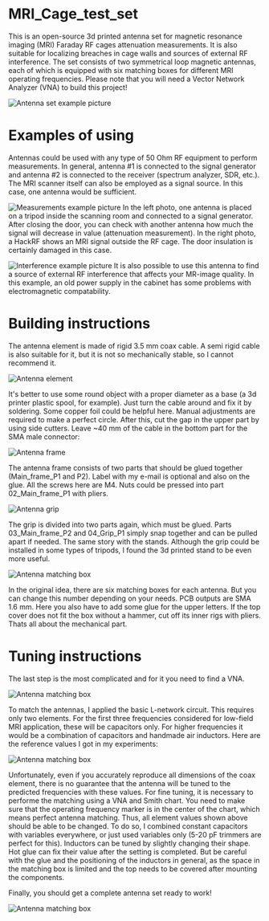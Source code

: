 # MRI_Cage_test_set
This is an open-source 3d printed antenna set for magnetic resonance imaging (MRI) Faraday RF cages attenuation measurements. It is also suitable for localizing breaches in cage walls and sources of external RF interference. The set consists of two symmetrical loop magnetic antennas, each of which is equipped with six matching boxes for different MRI operating frequencies. Please note that you will need a Vector Network Analyzer (VNA) to build this project!

![Antenna set example picture](/Pictures/01_Cage.jpg)


# Examples of using
Antennas could be used with any type of 50 Ohm RF equipment to perform measurements. In general, antenna #1 is connected to the signal generator and antenna #2 is connected to the receiver (spectrum analyzer, SDR, etc.). The MRI scanner itself can also be employed as a signal source. In this case, one antenna would be sufficient.

![Measurements example picture](/Pictures/02_Tests.jpg)
In the left photo, one antenna is placed on a tripod inside the scanning room and connected to a signal generator. After closing the door, you can check with another antenna how much the signal will decrease in value (attenuation measurement). In the right photo, a HackRF shows an MRI signal outside the RF cage. The door insulation is certainly  damaged in this case.

![Interference example picture](/Pictures/02_Tests2.jpg)
It is also possible to use this antenna to find a source of external RF interference that affects your MR-image quality. In this example, an old power supply in the cabinet has some problems with electromagnetic compatability.


# Building instructions
The antenna element is made of rigid 3.5 mm coax cable. A semi rigid cable is also suitable for it, but it is not so mechanically stable, so I cannot recommend it.

![Antenna element](/Pictures/03_Antenna-element.jpg)

It's better to use some round object with a proper diameter as a base (a 3d printer plastic spool, for example). Just turn the cable around and fix it by soldering. Some copper foil could be helpful here. Manual adjustments are required to make a perfect circle. After this, cut the gap in the upper part by using side cutters. Leave ~40 mm of the cable in the bottom part for the SMA male connector:

![Antenna frame](/Pictures/04_Main_frame.jpg)

The antenna frame consists of two parts that should be glued together (Main_frame_P1 and P2). Label with my e-mail is optional and also on the glue. All the screws here are M4. Nuts could be pressed into part 02_Main_frame_P1 with pliers.

![Antenna grip](/Pictures/06_Grip.jpg)

The grip is divided into two parts again, which must be glued. Parts 03_Main_frame_P2 and 04_Grip_P1 simply snap together and can be pulled apart if needed. The same story with the stands. Although the grip could be installed in some types of tripods, I found the 3d printed stand to be even more useful.

![Antenna matching box](/Pictures/05_Box.jpg)

In the original idea, there are six matching boxes for each antenna. But you can change this number depending on your needs. PCB outputs are SMA 1.6 mm. Here you also have to add some glue for the upper letters. If the top cover does not fit the box without a hammer, cut off its inner rigs with pliers. Thats all about the mechanical part. 

# Tuning instructions
The last step is the most complicated and for it you need to find a VNA.

![Antenna matching box](/Pictures/08_Matching2.jpg)

To match the antennas, I applied the basic L-network circuit. This requires only two elements. For the first three frequencies considered for low-field MRI application, these will be capacitors only. For higher frequencies it would be a combination of capacitors and handmade air inductors. Here are the reference values I got in my experiments:

![Antenna matching box](/Pictures/07_Matching.jpg)

Unfortunately, even if you accurately reproduce all dimensions of the coax element, there is no guarantee that the antenna will be tuned to the predicted frequencies with these values. For fine tuning, it is necessary to performe the matching using a VNA and Smith chart. You need to make sure that the operating frequency marker is in the center of the chart, which means perfect antenna matching. Thus, all element values shown above should be able to be changed. To do so, I combined constant capacitors with variables everywhere, or just used variables only (5-20 pF trimmers are perfect for this). Inductors can be tuned by slightly changing their shape. Hot glue can fix their value after the setting is completed. But be careful with the glue and the positioning of the inductors in general, as the space in the matching box is limited and the top needs to be covered after mounting the components.

Finally, you should get a complete antenna set ready to work!

![Antenna matching box](/Pictures/00_Photo.jpg)

